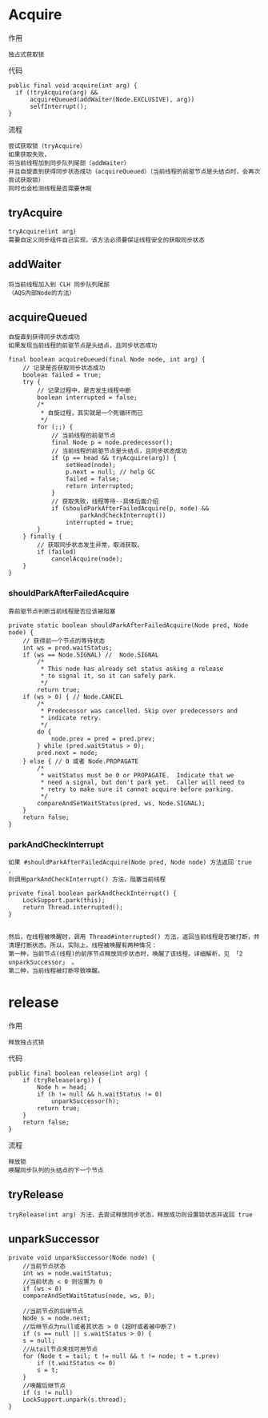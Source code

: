 

# Acquire

作用

	独占式获取锁
	
代码

	public final void acquire(int arg) {
	  if (!tryAcquire(arg) &&
		  acquireQueued(addWaiter(Node.EXCLUSIVE), arg))
		  selfInterrupt();
	}

流程

	尝试获取锁（tryAcquire）
	如果获取失败，
	将当前线程加到同步队列尾部（addWaiter）
	并且自旋直到获得同步状态成功（acquireQueued）（当前线程的前驱节点是头结点时，会再次尝试获取锁）
	同时也会检测线程是否需要休眠
	



## tryAcquire

	tryAcquire(int arg) 
	需要自定义同步组件自己实现，该方法必须要保证线程安全的获取同步状态 

## addWaiter

	将当前线程加入到 CLH 同步队列尾部
	（AQS内部Node的方法）

## acquireQueued

	自旋直到获得同步状态成功
	如果发现当前线程的前驱节点是头结点，且同步状态成功

	final boolean acquireQueued(final Node node, int arg) {
		// 记录是否获取同步状态成功
		boolean failed = true;
		try {
			// 记录过程中，是否发生线程中断
			boolean interrupted = false;
			/*
			 * 自旋过程，其实就是一个死循环而已
			 */
			for (;;) {
				// 当前线程的前驱节点
				final Node p = node.predecessor();
				// 当前线程的前驱节点是头结点，且同步状态成功
				if (p == head && tryAcquire(arg)) {
					setHead(node);
					p.next = null; // help GC
					failed = false;
					return interrupted;
				}
				// 获取失败，线程等待--具体后面介绍
				if (shouldParkAfterFailedAcquire(p, node) &&
						parkAndCheckInterrupt())
					interrupted = true;
			}
		} finally {
			// 获取同步状态发生异常，取消获取。
			if (failed)
				cancelAcquire(node);
		}
	}
	

### shouldParkAfterFailedAcquire

	靠前驱节点判断当前线程是否应该被阻塞
	
	private static boolean shouldParkAfterFailedAcquire(Node pred, Node node) {
		// 获得前一个节点的等待状态
		int ws = pred.waitStatus;
		if (ws == Node.SIGNAL) //  Node.SIGNAL
			/*
			 * This node has already set status asking a release
			 * to signal it, so it can safely park.
			 */
			return true;
		if (ws > 0) { // Node.CANCEL
			/*
			 * Predecessor was cancelled. Skip over predecessors and
			 * indicate retry.
			 */
			do {
				node.prev = pred = pred.prev;
			} while (pred.waitStatus > 0);
			pred.next = node;
		} else { // 0 或者 Node.PROPAGATE
			/*
			 * waitStatus must be 0 or PROPAGATE.  Indicate that we
			 * need a signal, but don't park yet.  Caller will need to
			 * retry to make sure it cannot acquire before parking.
			 */
			compareAndSetWaitStatus(pred, ws, Node.SIGNAL);
		}
		return false;
	}



### parkAndCheckInterrupt

	如果 #shouldParkAfterFailedAcquire(Node pred, Node node) 方法返回 true ，
	则调用parkAndCheckInterrupt() 方法，阻塞当前线程

	private final boolean parkAndCheckInterrupt() {
	    LockSupport.park(this);
	    return Thread.interrupted();
	}


	然后，在线程被唤醒时，调用 Thread#interrupted() 方法，返回当前线程是否被打断，并清理打断状态。所以，实际上，线程被唤醒有两种情况：
	第一种，当前节点(线程)的前序节点释放同步状态时，唤醒了该线程。详细解析，见 「2 unparkSuccessor」 。
	第二种，当前线程被打断导致唤醒。









# release

作用

	释放独占式锁

代码

	public final boolean release(int arg) {
		if (tryRelease(arg)) {
			Node h = head;
			if (h != null && h.waitStatus != 0)
				unparkSuccessor(h);
			return true;
		}
		return false;
	}
	
流程

	释放锁
	唤醒同步队列的头结点的下一个节点

## tryRelease

	tryRelease(int arg) 方法，去尝试释放同步状态，释放成功则设置锁状态并返回 true


## unparkSuccessor

	private void unparkSuccessor(Node node) {
	    //当前节点状态
	    int ws = node.waitStatus;
	    //当前状态 < 0 则设置为 0
	    if (ws < 0)
		compareAndSetWaitStatus(node, ws, 0);

	    //当前节点的后继节点
	    Node s = node.next;
	    //后继节点为null或者其状态 > 0 (超时或者被中断了)
	    if (s == null || s.waitStatus > 0) {
		s = null;
		//从tail节点来找可用节点
		for (Node t = tail; t != null && t != node; t = t.prev)
		    if (t.waitStatus <= 0)
			s = t;
	    }
	    //唤醒后继节点
	    if (s != null)
		LockSupport.unpark(s.thread);
	}






  
